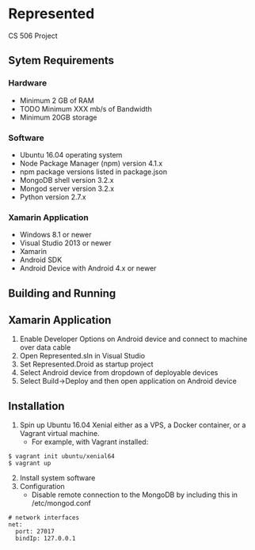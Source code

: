 # Represented
CS 506 Project

## Sytem Requirements
### Hardware
* Minimum 2 GB of RAM
* TODO Minimum XXX mb/s of Bandwidth
* Minimum 20GB storage
### Software
* Ubuntu 16.04 operating system
* Node Package Manager (npm) version 4.1.x
* npm package versions listed in package.json
* MongoDB shell version 3.2.x
* Mongod server version 3.2.x
* Python version 2.7.x
### Xamarin Application
* Windows 8.1 or newer
* Visual Studio 2013 or newer
* Xamarin 
* Android SDK
* Android Device with Android 4.x or newer

## Building and Running
## Xamarin Application
1.  Enable Developer Options on Android device and connect to machine over data cable
2.  Open Represented.sln in Visual Studio
3.  Set Represented.Droid as startup project
4.  Select Android device from dropdown of deployable devices
5.  Select Build->Deploy and then open application on Android device
## Installation
1. Spin up Ubuntu 16.04 Xenial either as a VPS, a Docker container, or a Vagrant virtual machine.
    * For example, with Vagrant installed:
```
$ vagrant init ubuntu/xenial64
$ vagrant up
```

2. Install system software
3. Configuration
    * Disable remote connection to the MongoDB by including this in /etc/mongod.conf
```
# network interfaces
net:
  port: 27017
  bindIp: 127.0.0.1
```
